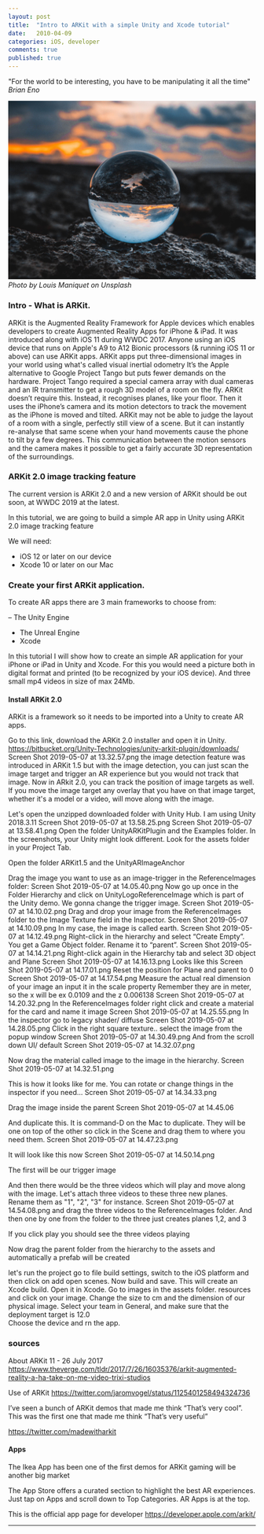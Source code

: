 ```yaml
---
layout: post
title:  "Intro to ARKit with a simple Unity and Xcode tutorial"
date:   2010-04-09
categories: iOS, developer
comments: true
published: true
---
```



<div class="message">
"For the world to be interesting, you have to be manipulating it all the time" 
<br><cite>Brian Eno</cite>
</div>

![image](/assets/img/louis-maniquet-684906-unsplash.jpg)
<cite>Photo by Louis Maniquet on Unsplash</cite>
<br>
### Intro - What is ARKit.
ARKit is the Augmented Reality Framework for Apple devices which enables developers to create Augmented Reality Apps for iPhone & iPad. It was introduced along with iOS 11 during WWDC 2017. 
Anyone using an iOS device that runs on Apple's A9 to A12 Bionic processors (& running iOS 11 or above) can use ARKit apps.
ARKit apps put three-dimensional images in your world using what's called visual inertial odometry
It’s the Apple alternative to Google Project Tango but puts fewer demands on the hardware. Project Tango required a special camera array with dual cameras and an IR transmitter to get a rough 3D model of a room on the fly.
ARKit doesn’t require this. Instead, it recognises planes, like your floor. Then it uses the iPhone’s camera and its motion detectors to track the movement as the iPhone is moved and tilted.
ARKit may not be able to judge the layout of a room with a single, perfectly still view of a scene. But it can instantly re-analyse that same scene when your hand movements cause the phone to tilt by a few degrees.
This communication between the motion sensors and the camera makes it possible to get a fairly accurate 3D representation of the surroundings.


### ARKit 2.0 image tracking feature

The current version is ARKit 2.0 and a new version of ARKit should be out soon, at WWDC 2019 at the latest.

In this tutorial, we are going to build a simple AR app in Unity using ARKit 2.0 image tracking feature

We will need:

- iOS 12 or later on our device
- Xcode 10 or later on our Mac

### Create your first ARKit application.

To create AR apps there are 3 main frameworks to choose from:

– The Unity Engine 
- The Unreal Engine
- Xcode

In this tutorial I will show how to create an simple AR application for your iPhone or iPad in Unity and Xcode. For this you would need a picture both in digital format and printed (to be recognized by your iOS device). And three small mp4 videos in size of max 24Mb. 

#### Install ARKit 2.0

ARKit is a framework so it needs to be imported into a Unity to create AR apps. 

Go to this link, download the ARKit 2.0 installer and open it in Unity.
https://bitbucket.org/Unity-Technologies/unity-arkit-plugin/downloads/
Screen Shot 2019-05-07 at 13.32.57.png
the image detection feature was introduced in ARKit 1.5
but with the image detection, you can just scan the image target and trigger an AR
experience but you would not track that image. 
Now in ARkit 2.0, you can track the position of image targets as well.
If you move the image target any overlay that you have on that image target, whether it's a model or a video, will move along with the image.

Let's open the unzipped downloaded folder with Unity Hub. I am using Unity 2018.3.11
Screen Shot 2019-05-07 at 13.58.25.png
Screen Shot 2019-05-07 at 13.58.41.png
Open the folder UnityARKitPlugin and the Examples folder. In the screenshots, your Unity might look different. Look for the assets folder in your Project Tab.

Open the folder ARKit1.5 and the UnityARImageAnchor

Drag the image you want to use as an image-trigger in the ReferenceImages folder:
Screen Shot 2019-05-07 at 14.05.40.png
Now go up once in the Folder Hierarchy and click on UnityLogoReferenceImage which is part of the Unity demo. We gonna change the trigger image. 
Screen Shot 2019-05-07 at 14.10.02.png
Drag and drop your image from the ReferenceImages folder to the Image Texture field in the Inspector.
Screen Shot 2019-05-07 at 14.10.09.png
In my case, the image is called earth.
Screen Shot 2019-05-07 at 14.12.49.png
Right-click in the hierarchy and select “Create Empty”. You get a Game  Object folder. Rename it to “parent”.
Screen Shot 2019-05-07 at 14.14.21.png
Right-click again in the Hierarchy tab and select 3D object and Plane
Screen Shot 2019-05-07 at 14.16.13.png
Looks like this
Screen Shot 2019-05-07 at 14.17.01.png
Reset the position for Plane and parent to 0
Screen Shot 2019-05-07 at 14.17.54.png
Measure the actual real dimension of your image an input it in the scale property
Remember they are in meter, so the x will be ex 0.0109 and the z 0.006138
Screen Shot 2019-05-07 at 14.20.32.png
In the ReferenceImages folder right click and create a material for the card and name it image
Screen Shot 2019-05-07 at 14.25.55.png
In the inspector go to legacy shader/ diffuse
Screen Shot 2019-05-07 at 14.28.05.png
Click in the right square texture.. select the image from the popup window
Screen Shot 2019-05-07 at 14.30.49.png
And from the scroll down UI/ default
Screen Shot 2019-05-07 at 14.32.07.png

Now drag the material called image to the image in the hierarchy.
Screen Shot 2019-05-07 at 14.32.51.png

This is how it looks like for me. You can rotate or change things in the inspector if you need...
Screen Shot 2019-05-07 at 14.34.33.png

Drag the image inside the parent
Screen Shot 2019-05-07 at 14.45.06

And duplicate this. It is command-D on the Mac to duplicate.
They will be one on top of the other so click in the Scene and drag them to where you need them.
Screen Shot 2019-05-07 at 14.47.23.png

It will look like this now
Screen Shot 2019-05-07 at 14.50.14.png

The first will be our trigger image

And then there would be the three videos which will play and
move along with the image.
Let's attach three videos to these three new planes.
Rename them as "1", "2", "3" for instance. 
Screen Shot 2019-05-07 at 14.54.08.png
and drag the three videos to the ReferenceImages folder.
And then one by one from the folder to the three just creates planes 1,2, and 3

If you click play you should see the three videos playing

Now drag the parent folder from the hierarchy to the assets and automatically a prefab will be created



let's run the project
go to file build settings, switch to the
iOS platform and then click on add open scenes. Now build and save.
This will create an Xcode build.
Open it in Xcode. Go to images in the assets folder.
resources and click on your image.
Change the size to cm and the dimension of our physical image.
Select your team in General, and make sure that the deployment target is 12.0  
Choose the device and rn the app.


### sources
About ARKit 11 - 26 July 2017
https://www.theverge.com/tldr/2017/7/26/16035376/arkit-augmented-reality-a-ha-take-on-me-video-trixi-studios

Use of ARKit
https://twitter.com/jaromvogel/status/1125401258494324736

I’ve seen a bunch of ARKit demos that made me think “That’s very cool”. This was the first one that made me think “That’s very useful”

https://twitter.com/madewitharkit


#### Apps

The Ikea App has been one of the first demos for ARKit 
gaming will be another big market

The App Store offers a curated section to highlight the best AR experiences. Just tap on Apps and scroll down to Top Categories. AR Apps is at the top.

This is the official app page for developer
https://developer.apple.com/arkit/

<hr>
